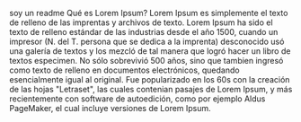 soy un readme
Qué es Lorem Ipsum?
Lorem Ipsum es simplemente el texto de relleno de las imprentas y archivos
de texto. Lorem Ipsum ha sido el texto de relleno estándar de las industrias
desde el año 1500, cuando un impresor (N. del T. persona que se dedica
a la imprenta) desconocido usó una galería de textos y los mezcló de tal
manera que logró hacer un libro de textos especimen.
No sólo sobrevivió 500 años, sino que tambien ingresó como texto de relleno
en documentos electrónicos, quedando esencialmente igual al original.
Fue popularizado en los 60s con la creación de las hojas "Letraset",
las cuales contenian pasajes de Lorem Ipsum, y más recientemente con
software de autoedición, como por ejemplo Aldus PageMaker,
el cual incluye versiones de Lorem Ipsum.
